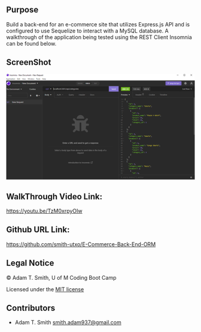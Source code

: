 ## Purpose
Build a back-end for an e-commerce site that utilizes Express.js API and is configured to use Sequelize to interact with a MySQL database. A walkthrough of the application being tested using the REST Client Insomnia can be found below. 

## ScreenShot
![](/Develop/assets/screenshot.PNG)

## WalkThrough Video Link: 
https://youtu.be/TzM0xrpyOIw

## Github URL Link: 
https://github.com/smith-utxo/E-Commerce-Back-End-ORM 

## Legal Notice
© Adam T. Smith, U of M Coding Boot Camp 

Licensed under the [MIT license](LICENSE)
## Contributors
- Adam T. Smith <smith.adam937@gmail.com> 